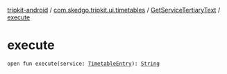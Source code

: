 [tripkit-android](../../index.md) / [com.skedgo.tripkit.ui.timetables](../index.md) / [GetServiceTertiaryText](index.md) / [execute](./execute.md)

# execute

`open fun execute(service: `[`TimetableEntry`](../../com.skedgo.tripkit.ui.model/-timetable-entry/index.md)`): `[`String`](https://kotlinlang.org/api/latest/jvm/stdlib/kotlin/-string/index.html)
